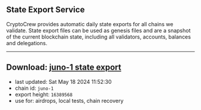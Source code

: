 ## State Export Service
CryptoCrew provides automatic daily state exports for all chains we validate. State export files can be used as genesis files and are a snapshot of the current blockchain state, including all validators, accounts, balances and delegations.

---
**Download: [juno-1 state export](https://dl-eu2.ccvalidators.com/SERVICE/juno/juno-1_export_16389568.json)**
---

- last updated: Sat May 18 2024 11:52:30
- chain id: `juno-1`
- export height: `16389568`
- use for: airdrops, local tests, chain recovery
